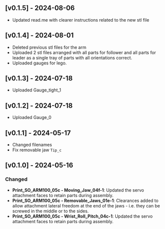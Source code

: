 ## [v0.1.5] - 2024-08-06
- Updated read.me with clearer instructions related to the new stl file

## [v0.1.4] - 2024-08-01
- Deleted previous stl files for the arm
- Uploaded 2 stl files arranged with all parts for follower and all parts for leader as a single tray of parts with all orientations correct.
- Uploaded gauges for lego.

## [v0.1.3] - 2024-07-18
- Uploaded Gauge_tight_1

## [v0.1.2] - 2024-07-18
- Uploaded Gauge_0

## [v0.1.1] - 2024-05-17
- Changed filenames
- Fix removable jaw `Tip_c`


## [v0.1.0] - 2024-05-16
### Changed
- **Print_SO_ARM100_05c - Moving_Jaw_04f-1**: Updated the servo attachment faces to retain parts during assembly.
- **Print_SO_ARM100_05c - Removable_Jaws_01e-1**: Clearances added to allow attachment lateral freedom at the end of the jaws - i.e. they can be screwed in the middle or to the sides.
- **Print_SO_ARM100_05c - Wrist_Roll_Pitch_04c-1**: Updated the servo attachment faces to retain parts during assembly.
